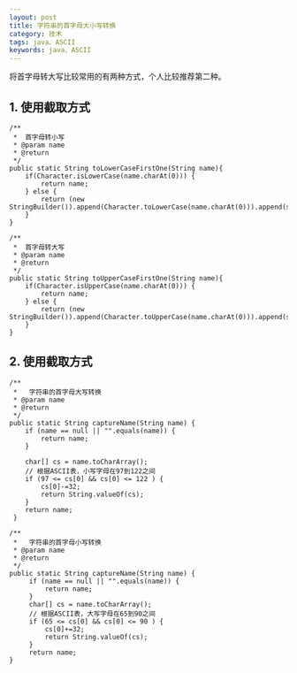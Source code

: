 ```yaml
---  
layout: post  
title: 字符串的首字母大小写转换  
category: 技术  
tags: java、ASCII  
keywords: java、ASCII  
---  
```


将首字母转大写比较常用的有两种方式，个人比较推荐第二种。

## 1. 使用截取方式
    /**
     *  首字母转小写
     * @param name
     * @return
     */
    public static String toLowerCaseFirstOne(String name){
        if(Character.isLowerCase(name.charAt(0))) {
            return name;
        } else {
            return (new StringBuilder()).append(Character.toLowerCase(name.charAt(0))).append(s.substring(1)).toString();
        }
    }

    /**
     *  首字母转大写
     * @param name
     * @return
     */
    public static String toUpperCaseFirstOne(String name){
        if(Character.isUpperCase(name.charAt(0))) {
            return name;
        } else {
            return (new StringBuilder()).append(Character.toUpperCase(name.charAt(0))).append(s.substring(1)).toString();
        }
    }

## 2. 使用截取方式
    /**
     *   字符串的首字母大写转换  
     * @param name
     * @return
     */
    public static String captureName(String name) {
        if (name == null || "".equals(name)) {
            return name;
        }

        char[] cs = name.toCharArray();
        // 根据ASCII表，小写字母在97到122之间
        if (97 <= cs[0] && cs[0] <= 122 ) {
            cs[0]-=32;
            return String.valueOf(cs);
        }
        return name;
     }
     
    /**
     *   字符串的首字母小写转换  
     * @param name
     * @return
     */
    public static String captureName(String name) {
         if (name == null || "".equals(name)) {
             return name;
         }
         char[] cs = name.toCharArray();
         // 根据ASCII表，大写字母在65到90之间
         if (65 <= cs[0] && cs[0] <= 90 ) {
             cs[0]+=32;
             return String.valueOf(cs);
         }
         return name;
    }